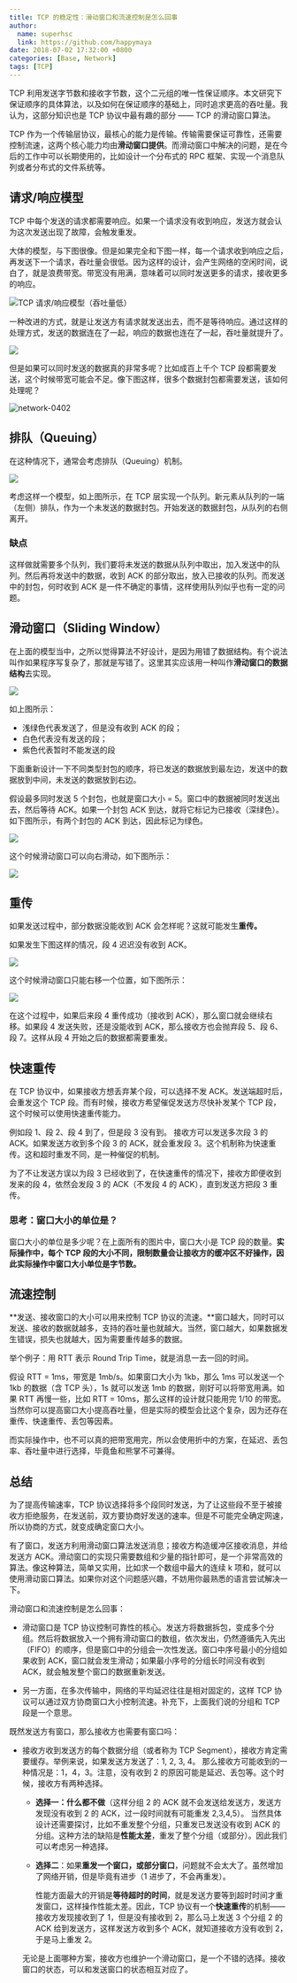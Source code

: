 ```yaml
---
title: TCP 的稳定性：滑动窗口和流速控制是怎么回事
author:
  name: superhsc
  link: https://github.com/happymaya
date: 2018-07-02 17:32:00 +0800
categories: [Base, Network]
tags: [TCP]
---
```


TCP 利用发送字节数和接收字节数，这个二元组的唯一性保证顺序。本文研究下保证顺序的具体算法，以及如何在保证顺序的基础上，同时追求更高的吞吐量。我认为，这部分知识也是 TCP 协议中最有趣的部分 —— TCP 的滑动窗口算法。

TCP 作为一个传输层协议，最核心的能力是传输。传输需要保证可靠性，还需要控制流速，这两个核心能力均由**滑动窗口提供**。而滑动窗口中解决的问题，是在今后的工作中可以长期使用的，比如设计一个分布式的 RPC 框架、实现一个消息队列或者分布式的文件系统等。

## 请求/响应模型

TCP 中每个发送的请求都需要响应。如果一个请求没有收到响应，发送方就会认为这次发送出现了故障，会触发重发。

大体的模型，与下图很像。但是如果完全和下图一样，每一个请求收到响应之后，再发送下一个请求，吞吐量会很低。因为这样的设计，会产生网络的空闲时间，说白了，就是浪费带宽。带宽没有用满，意味着可以同时发送更多的请求，接收更多的响应。

![TCP 请求/响应模型（吞吐量低）](https://images.happymaya.cn/assert/network/network-0401.png)

一种改进的方式，就是让发送方有请求就发送出去，而不是等待响应。通过这样的处理方式，发送的数据连在了一起，响应的数据也连在了一起，吞吐量就提升了。

![](https://images.happymaya.cn/assert/network/network-0402.png)

但是如果可以同时发送的数据真的非常多呢？比如成百上千个 TCP 段都需要发送，这个时候带宽可能会不足。像下图这样，很多个数据封包都需要发送，该如何处理呢？

![network-0402](https://images.happymaya.cn/assert/network/network-0403.png)

## 排队（Queuing）

在这种情况下，通常会考虑排队（Queuing）机制。

![](https://images.happymaya.cn/assert/network/network-0405.png)

考虑这样一个模型，如上图所示，在 TCP 层实现一个队列。新元素从队列的一端（左侧）排队，作为一个未发送的数据封包。开始发送的数据封包，从队列的右侧离开。

### 缺点

这样做就需要多个队列，我们要将未发送的数据从队列中取出，加入发送中的队列。然后再将发送中的数据，收到 ACK 的部分取出，放入已接收的队列。而发送中的封包，何时收到 ACK 是一件不确定的事情，这样使用队列似乎也有一定的问题。

## 滑动窗口（Sliding Window）

在上面的模型当中，之所以觉得算法不好设计，是因为用错了数据结构。有个说法叫作如果程序写复杂了，那就是写错了。这里其实应该用一种叫作**滑动窗口的数据结构**去实现。

![](https://images.happymaya.cn/assert/network/network-0406.png)

如上图所示：

- 浅绿色代表发送了，但是没有收到 ACK 的段；
- 白色代表没有发送的段；
- 紫色代表暂时不能发送的段



下面重新设计一下不同类型封包的顺序，将已发送的数据放到最左边，发送中的数据放到中间，未发送的数据放到右边。

假设最多同时发送 5 个封包，也就是窗口大小 = 5。窗口中的数据被同时发送出去，然后等待 ACK。如果一个封包 ACK 到达，就将它标记为已接收（深绿色）。如下图所示，有两个封包的 ACK 到达，因此标记为绿色。

![](https://images.happymaya.cn/assert/network/network-0407.png)

这个时候滑动窗口可以向右滑动，如下图所示：

![](https://images.happymaya.cn/assert/network/network-0408.png)

## 重传

如果发送过程中，部分数据没能收到 ACK 会怎样呢？这就可能发生**重传。**

如果发生下图这样的情况，段 4 迟迟没有收到 ACK。

![](https://images.happymaya.cn/assert/network/network-0409.png)

这个时候滑动窗口只能右移一个位置，如下图所示：

![](https://images.happymaya.cn/assert/network/network-0410.png)

在这个过程中，如果后来段 4 重传成功（接收到 ACK），那么窗口就会继续右移。如果段 4 发送失败，还是没能收到 ACK，那么接收方也会抛弃段 5、段 6、段 7。这样从段 4 开始之后的数据都需要重发。

## 快速重传

在 TCP 协议中，如果接收方想丢弃某个段，可以选择不发 ACK。发送端超时后，会重发这个 TCP 段。而有时候，接收方希望催促发送方尽快补发某个 TCP 段，这个时候可以使用快速重传能力。

例如段 1、段 2、段 4 到了，但是段 3 没有到。 接收方可以发送多次段 3 的 ACK。如果发送方收到多个段 3 的 ACK，就会重发段 3。这个机制称为快速重传。这和超时重发不同，是一种催促的机制。

为了不让发送方误以为段 3 已经收到了，在快速重传的情况下，接收方即便收到发来的段 4，依然会发段 3 的 ACK（不发段 4 的 ACK），直到发送方把段 3 重传。

### 思考：窗口大小的单位是？

窗口大小的单位是多少呢？在上面所有的图片中，窗口大小是 TCP 段的数量。**实际操作中，每个 TCP 段的大小不同，限制数量会让接收方的缓冲区不好操作，因此实际操作中窗口大小单位是字节数。**

## 流速控制

**发送、接收窗口的大小可以用来控制 TCP 协议的流速。**窗口越大，同时可以发送、接收的数据就越多，支持的吞吐量也就越大。当然，窗口越大，如果数据发生错误，损失也就越大，因为需要重传越多的数据。

举个例子：用 RTT 表示 Round Trip Time，就是消息一去一回的时间。

假设 RTT = 1ms，带宽是 1mb/s。如果窗口大小为 1kb，那么 1ms 可以发送一个 1kb 的数据（含 TCP 头），1s 就可以发送 1mb 的数据，刚好可以将带宽用满。如果 RTT 再慢一些，比如 RTT = 10ms，那么这样的设计就只能用完 1/10 的带宽。 当然你可以提高窗口大小提高吞吐量，但是实际的模型会比这个复杂，因为还存在重传、快速重传、丢包等因素。

而实际操作中，也不可以真的把带宽用完，所以会使用折中的方案，在延迟、丢包率、吞吐量中进行选择，毕竟鱼和熊掌不可兼得。

## 总结

为了提高传输速率，TCP 协议选择将多个段同时发送，为了让这些段不至于被接收方拒绝服务，在发送前，双方要协商好发送的速率。但是不可能完全确定网速，所以协商的方式，就变成确定窗口大小。

有了窗口，发送方利用滑动窗口算法发送消息；接收方构造缓冲区接收消息，并给发送方 ACK。滑动窗口的实现只需要数组和少量的指针即可，是一个非常高效的算法。像这种算法，简单又实用，比如求一个数组中最大的连续 k 项和，就可以使用滑动窗口算法。如果你对这个问题感兴趣，不妨用你最熟悉的语言尝试解决一下。

滑动窗口和流速控制是怎么回事：

- 滑动窗口是 TCP 协议控制可靠性的核心。发送方将数据拆包，变成多个分组。然后将数据放入一个拥有滑动窗口的数组，依次发出，仍然遵循先入先出（FIFO）的顺序，但是窗口中的分组会一次性发送。窗口中序号最小的分组如果收到 ACK，窗口就会发生滑动；如果最小序号的分组长时间没有收到 ACK，就会触发整个窗口的数据重新发送。

- 另一方面，在多次传输中，网络的平均延迟往往是相对固定的，这样 TCP 协议可以通过双方协商窗口大小控制流速。补充下，上面我们说的分组和 TCP 段是一个意思。
  

既然发送方有窗口，那么接收方也需要有窗口吗：

- 接收方收到发送方的每个数据分组（或者称为 TCP Segment），接收方肯定需要缓存。举例来说，如果发送方发送了：1, 2, 3, 4。 那么接收方可能收到的一种情况是：1，4，3。注意，没有收到 2 的原因可能是延迟、丢包等。这个时候，接收方有两种选择。

  - **选择一：什么都不做**（这样分组 2 的 ACK 就不会发送给发送方，发送方发现没有收到 2 的 ACK，过一段时间就有可能重发 2,3,4,5）。 当然具体设计还需要探讨，比如不重发整个分组，只重发已发送没有收到 ACK 的分组。这种方法的缺陷是**性能太差**，重发了整个分组（或部分）。因此我们可以考虑另一种选择。

  - **选择二**：如果**重发一个窗口，或部分窗口**，问题就不会太大了。虽然增加了网络开销，但是毕竟有进步（1 进步了，不会再重发）。

    性能方面最大的开销是**等待超时的时间**，就是发送方要等到超时时间才重发窗口，这样操作性能太差。因此，TCP 协议有一个**快速重传**的机制——接收方发现接收到了 1，但是没有接收到 2，那么马上发送 3 个分组 2 的 ACK 给到发送方，这样发送方收到多个 ACK，就知道接收方没有收到 2，于是马上重发 2。

  无论是上面哪种方案，接收方也维护一个滑动窗口，是一个不错的选择。接收窗口的状态，可以和发送窗口的状态相互对应了。

